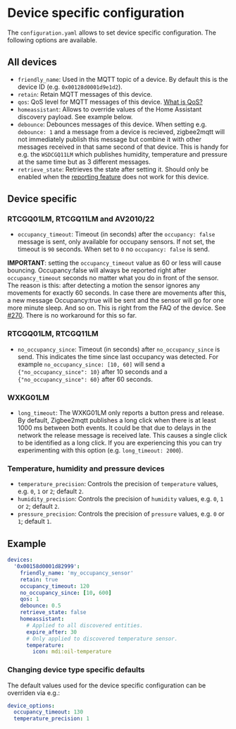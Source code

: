 # Device specific configuration
The `configuration.yaml` allows to set device specific configuration. The following options are available.

## All devices
* `friendly_name`: Used in the MQTT topic of a device. By default this is the device ID (e.g. `0x00128d0001d9e1d2`).
* `retain`: Retain MQTT messages of this device.
* `qos`: QoS level for MQTT messages of this device. [What is QoS?](https://www.npmjs.com/package/mqtt#about-qos)
* `homeassistant`: Allows to override values of the Home Assistant discovery payload. See example below.
* `debounce`: Debounces messages of this device. When setting e.g. `debounce: 1` and a message from a device is recieved, zigbee2mqtt will not immediately publish this message but combine it with other messages received in that same second of that device. This is handy for e.g. the `WSDCGQ11LM` which publishes humidity, temperature and pressure at the same time but as 3 different messages.
* `retrieve_state`: Retrieves the state after setting it. Should only be enabled when the [reporting feature](../information/report.md) does not work for this device.

## Device specific

### RTCGQ01LM, RTCGQ11LM and AV2010/22
* `occupancy_timeout`: Timeout (in seconds) after the `occupancy: false` message is sent, only available for occupany sensors. If not set, the timeout is `90` seconds. When set to `0` no `occupancy: false` is send.

**IMPORTANT**: setting the `occupancy_timeout` value as 60 or less will cause bouncing. Occupancy:false will always be reported right after `occupancy_timeout` seconds no matter what you do in front of the sensor. The reason is this: after detecting a motion the sensor ignores any movements for exactly 60 seconds. In case there are movements after this, a new message Occupancy:true will be sent and the sensor will go for one more minute sleep. And so on. This is right from the FAQ of the device. See [#270](https://github.com/Koenkk/zigbee2mqtt/issues/270#issuecomment-414999973). There is no workaround for this so far.

### RTCGQ01LM, RTCGQ11LM
* `no_occupancy_since`: Timeout (in seconds) after `no_occupancy_since` is send. This indicates the time since last occupancy was detected. For example `no_occupancy_since: [10, 60]` will send a `{"no_occupancy_since": 10}` after 10 seconds and a `{"no_occupancy_since": 60}` after 60 seconds.

### WXKG01LM
* `long_timeout`: The WXKG01LM only reports a button press and release. By default, Zigbee2mqtt publishes a long click when there is at least 1000 ms between both events. It could be that due to delays in the network the release message is received late. This causes a single click to be identified as a long click. If you are experiencing this you can try experimenting with this option (e.g. `long_timeout: 2000`).

### Temperature, humidity and pressure devices
* `temperature_precision`: Controls the precision of `temperature` values, e.g. `0`, `1` or `2`; default `2`.
* `humidity_precision`: Controls the precision of `humidity` values, e.g. `0`, `1` or `2`; default `2`.
* `pressure_precision`: Controls the precision of `pressure` values, e.g. `0` or `1`; default `1`.

## Example
``` yaml
devices:
  '0x00158d0001d82999':
    friendly_name: 'my_occupancy_sensor'
    retain: true
    occupancy_timeout: 120
    no_occupancy_since: [10, 600]
    qos: 1
    debounce: 0.5
    retrieve_state: false
    homeassistant:
      # Applied to all discovered entities.
      expire_after: 30
      # Only applied to discovered temperature sensor.
      temperature:
        icon: mdi:oil-temperature
```

### Changing device type specific defaults
The default values used for the device specific configuration can be overriden via e.g.:

```yaml
device_options:
  occupancy_timeout: 130
  temperature_precision: 1
```

